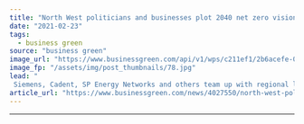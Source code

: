 ```yaml
---
title: "North West politicians and businesses plot 2040 net zero vision"
date: "2021-02-23"
tags: 
  - business green
source: "business green"
image_url: "https://www.businessgreen.com/api/v1/wps/c211ef1/2b6acefe-0ba6-4cd7-a26a-0da023f39424/2/iStock-1067367850-manchester-185x114.jpg"
image_fp: "/assets/img/post_thumbnails/78.jpg"
lead: "
 Siemens, Cadent, SP Energy Networks and others team up with regional leaders and city mayors for decarbonisation roadmap ..."
article_url: "https://www.businessgreen.com/news/4027550/north-west-politicians-businesses-plot-2040-net-zero-vision"
---
```


---
